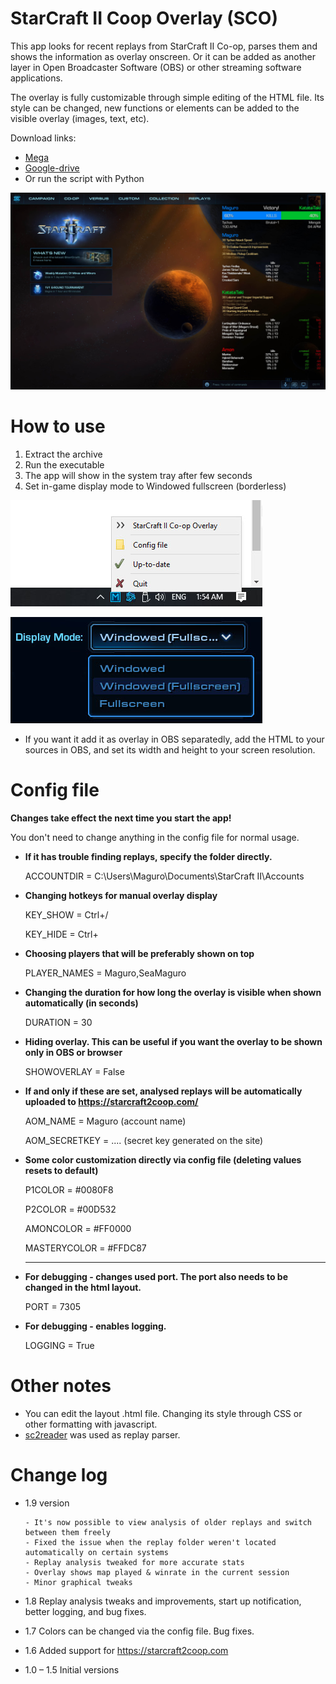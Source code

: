 # StarCraft II Coop Overlay (SCO)

This app looks for recent replays from StarCraft II Co-op, parses them and shows the information as overlay onscreen. Or it can be added as another layer in Open Broadcaster Software (OBS) or other streaming software applications.

The overlay is fully customizable through simple editing of the HTML file. Its style can be changed, new functions or elements can be added to the visible overlay (images, text, etc).

Download links: 
* [Mega](https://mega.nz/file/I4c3lAgA#YsF9dn9ORNXkBEQhabWN6jlSrrlkUy3ceLKDS6paQeM)
* [Google-drive](https://drive.google.com/file/d/1KPUrlmjnr1azPUGIXCMWM0337RLdJneI/view)
* Or run the script with Python

![Screenshot](/Screenshots/scr1.jpg)

# How to use
1. Extract the archive
2. Run the executable
3. The app will show in the system tray after few seconds
4. Set in-game display mode to Windowed fullscreen (borderless)

![system tray](/Screenshots/systray.jpg)

![Screenshot](/Screenshots/Display.jpg)


* If you want it add it as overlay in OBS separatedly, add the HTML to your sources in OBS, and set its width and height to your screen resolution.


# Config file
**Changes take effect the next time you start the app!**

You don't need to change anything in the config file for normal usage.

* **If it has trouble finding replays, specify the folder directly.**

   ACCOUNTDIR = C:\Users\Maguro\Documents\StarCraft II\Accounts

* **Changing hotkeys for manual overlay display**

   KEY_SHOW = Ctrl+/
  
   KEY_HIDE = Ctrl+

* **Choosing players that will be preferably shown on top**

   PLAYER_NAMES = Maguro,SeaMaguro
  
* **Changing the duration for how long the overlay is visible when shown automatically (in seconds)**
  
   DURATION = 30
  
* **Hiding overlay. This can be useful if you want the overlay to be shown only in OBS or browser**  

   SHOWOVERLAY = False
 
   
* **If and only if these are set, analysed replays will be automatically uploaded to https://starcraft2coop.com/**

   AOM_NAME = Maguro (account name)

   AOM_SECRETKEY = .... (secret key generated on the site)
   
* **Some color customization directly via config file (deleting values resets to default)**

   P1COLOR = #0080F8
   
   P2COLOR = #00D532
   
   AMONCOLOR = #FF0000
   
   MASTERYCOLOR = #FFDC87
   
   ---
  
* **For debugging - changes used port. The port also needs to be changed in the html layout.**

   PORT = 7305

* **For debugging - enables logging.**

   LOGGING = True



# Other notes
* You can edit the layout .html file. Changing its style through CSS or other formatting with javascript.
* [sc2reader](https://github.com/ggtracker/sc2reader) was used as replay parser.

# Change log
* 1.9 version

      - It's now possible to view analysis of older replays and switch between them freely
      - Fixed the issue when the replay folder weren't located automatically on certain systems
      - Replay analysis tweaked for more accurate stats
      - Overlay shows map played & winrate in the current session
      - Minor graphical tweaks

* 1.8 Replay analysis tweaks and improvements, start up notification, better logging, and bug fixes.<br>
* 1.7 Colors can be changed via the config file. Bug fixes.<br>
* 1.6 Added support for https://starcraft2coop.com<br>
* 1.0 – 1.5 Initial versions<br>
